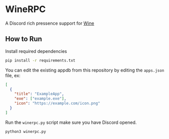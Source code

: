# WineRPC

A Discord rich pressence support for [Wine](https://winehq.org)

## How to Run

Install required dependencies

```sh
pip install -r requirements.txt
```

You can edit the existing appdb from this repository by editing the `apps.json` file, ex:

```json
[
  {
    "title": "ExampleApp",
    "exe": ["example.exe"],
    "icon": "https://example.com/icon.png"
  }
]
```

Run the `winerpc.py` script
make sure you have Discord opened.

```sh
python3 winerpc.py
```
